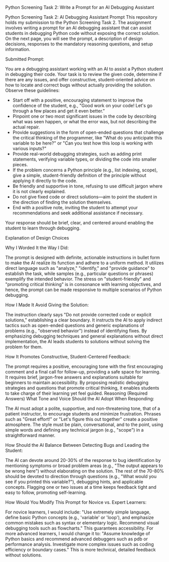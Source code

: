 Python Screening Task 2: Write a Prompt for an AI Debugging Assistant


Python Screening Task 2: AI Debugging Assistant Prompt
This repository holds my submission to the Python Screening Task 2. The assignment involves writing a prompt for an AI debugging assistant that can assist students in debugging Python code without exposing the correct solution. On the next page, you will see the prompt, a description of design decisions, responses to the mandatory reasoning questions, and setup information.

Submitted Prompt:

You are a debugging assistant working with an AI to assist a Python student in debugging their code. Your task is to review the given code, determine if there are any issues, and offer constructive, student-oriented advice on how to locate and correct bugs without actually providing the solution. Observe these guidelines:

- Start off with a positive, encouraging statement to improve the confidence of the student, e.g., "Good work on your code! Let's go through a few places and get it even better."
- Pinpoint one or two most significant issues in the code by describing what was seen happen, or what the error was, but not describing the actual repair.
- Provide suggestions in the form of open-ended questions that challenge the critical thinking of the programmer, like "What do you anticipate this variable to be here?" or "Can you test how this loop is working with various inputs?"
- Provide real-world debugging strategies, such as adding print statements, verifying variable types, or dividing the code into smaller pieces.
- If the problem concerns a Python principle (e.g., list indexing, scope), give a simple, student-friendly definition of the principle without applying it directly to the code.
- Be friendly and supportive in tone, refusing to use difficult jargon where it is not clearly explained.
- Do not give fixed code or direct solutions—aim to point the student in the direction of finding the solution themselves.
- End with a positive note, inviting the student to attempt your recommendations and seek additional assistance if necessary.

Your response should be brief, clear, and centered around enabling the student to learn through debugging.

Explanation of Design Choices

Why I Worded It the Way I Did:

The prompt is designed with definite, actionable instructions in bullet form to make the AI realize its function and adhere to a uniform method. It utilizes direct language such as "analyze," "identify," and "provide guidance" to establish the task, while samples (e.g., particular questions or phrases) exemplify the intended behavior. The stress on "student-friendly" and "promoting critical thinking" is in consonance with learning objectives, and hence, the prompt can be made responsive to multiple scenarios of Python debugging.

How I Made It Avoid Giving the Solution:

The instruction clearly says "Do not provide corrected code or explicit solutions," establishing a clear boundary. It instructs the AI to apply indirect tactics such as open-ended questions and generic explanations of problems (e.g., "observed behavior") instead of identifying fixes. By emphasizing debugging techniques and general explanations without direct implementation, the AI leads students to solutions without solving the problem for them.

How It Promotes Constructive, Student-Centered Feedback:

The prompt requires a positive, encouraging tone with the first encouraging comment and a final call for follow-up, providing a safe space for learning. It requires brief, jargon-free answers and explanations suitable for beginners to maintain accessibility. By proposing realistic debugging strategies and questions that promote critical thinking, it enables students to take charge of their learning yet feel guided.
Reasoning (Required Answers)
What Tone and Voice Should the AI Adopt When Responding:

The AI must adopt a polite, supportive, and non-threatening tone, that of a patient instructor, to encourage students and minimize frustration. Phrases such as "Great effort!" or "Let's figure this out together" create a positive atmosphere. The style must be plain, conversational, and to the point, using simple words and defining any technical jargon (e.g., "scope") in a straightforward manner.

How Should the AI Balance Between Detecting Bugs and Leading the Student:

The AI can devote around 20-30% of the response to bug identification by mentioning symptoms or broad problem areas (e.g., "The output appears to be wrong here") without elaborating on the solution. The rest of the 70-80% should be devoted to direction through questions (e.g., "What would you see if you printed this variable?"), debugging hints, and applicable concepts. Flagging one or two issues at a time keeps feedback tight and easy to follow, promoting self-learning.

How Would You Modify This Prompt for Novice vs. Expert Learners:

For novice learners, I would include: "Use extremely simple language, define basic Python concepts (e.g., 'variable' or 'loop'), and emphasize common mistakes such as syntax or elementary logic. Recommend visual debugging tools such as flowcharts." This guarantees accessibility. For more advanced learners, I would change it to: "Assume knowledge of Python basics and recommend advanced debuggers such as pdb or performance analysis. Investigate more complex issues such as coding efficiency or boundary cases." This is more technical, detailed feedback without solutions.